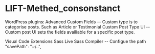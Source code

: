# LIFT-Methed_consonstanct

WordPress plugins:
Advanced Custom Fields  -- Custom type is to categorise posts. Such as Article or Testimonial
Custom Post Type UI     -- Custom post UI sets the fields availiable for a specific post type.

Visual Code Extensions
Sass
Live Sass Compiler -- Configue the path "savePath": "~/..",